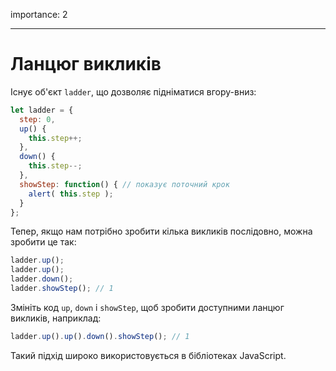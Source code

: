 importance: 2

---

# Ланцюг викликів

Існує об'єкт `ladder`, що дозволяє підніматися вгору-вниз:

```js
let ladder = {
  step: 0,
  up() { 
    this.step++;
  },
  down() { 
    this.step--;
  },
  showStep: function() { // показує поточний крок
    alert( this.step );
  }
};
```

Тепер, якщо нам потрібно зробити кілька викликів послідовно, можна зробити це так:

```js
ladder.up();
ladder.up();
ladder.down();
ladder.showStep(); // 1
```

Змініть код `up`, `down` і `showStep`, щоб зробити доступними ланцюг викликів, наприклад:

```js
ladder.up().up().down().showStep(); // 1
```

Такий підхід широко використовується в бібліотеках JavaScript.
